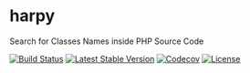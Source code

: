 # harpy

Search for Classes Names inside PHP Source Code

[![Build Status](https://github.com/griffin-php/harpy/actions/workflows/test.yml/badge.svg?branch=main)](https://github.com/griffin-php/harpy/actions/workflows/test.yml?query=branch%3Amain)
[![Latest Stable Version](https://poser.pugx.org/griffin/harpy/v/stable?format=flat)](https://packagist.org/packages/griffin/harpy)
[![Codecov](https://codecov.io/gh/griffin-php/harpy/branch/main/graph/badge.svg)](https://codecov.io/gh/griffin-php/harpy)
[![License](https://poser.pugx.org/griffin/harpy/license?format=flat)](https://packagist.org/packages/griffin/harpy)
